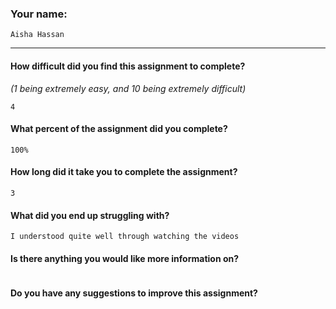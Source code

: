 ### Your name:

```
Aisha Hassan
```

---

#### How difficult did you find this assignment to complete?
_(1 being extremely easy, and 10 being extremely difficult)_

```
4
```

#### What percent of the assignment did you complete?

```
100%
```

#### How long did it take you to complete the assignment?

```
3
```

#### What did you end up struggling with?

```
I understood quite well through watching the videos
```

#### Is there anything you would like more information on?

```

```

#### Do you have any suggestions to improve this assignment?

```

```